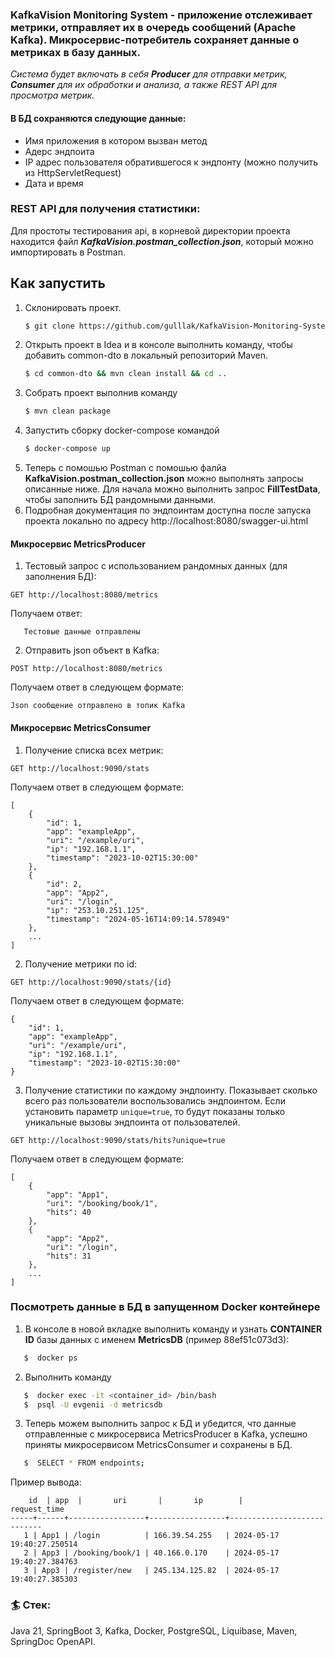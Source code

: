 ### KafkaVision Monitoring System - приложение отслеживает метрики, отправляет их в очередь сообщений (Apache Kafka). Микросервис-потребитель сохраняет данные о метриках в базу данных.

_Система будет включать в себя **Producer** для отправки метрик, **Consumer** для их обработки и анализа, а также REST API для просмотра метрик._ 

#### В БД сохраняются следующие данные:
- Имя приложения в котором вызван метод
- Адерс эндпоита
- IP адрес пользователя обратившегося к эндпонту (можно получить из HttpServletRequest)
- Дата и время

### REST API для получения статистики:

Для простоты тестирования api, в корневой директории проекта находится файл **_KafkaVision.postman_collection.json_**, который можно импортировать в Postman.

## Как запустить

1. Склонировать проект.
    ```bash
   $ git clone https://github.com/gulllak/KafkaVision-Monitoring-System.git
   ```
2. Открыть проект в Idea и в консоле выполнить команду, чтобы добавить common-dto в локальный репозиторий Maven.
    ```bash
   $ cd common-dto && mvn clean install && cd ..
   ```
3. Собрать проект выполнив команду
   ```bash
   $ mvn clean package
   ```
4. Запустить сборку docker-compose командой
   ```bash
   $ docker-compose up
   ```
5. Теперь с помошью Postman с помошью фалйа **KafkaVision.postman_collection.json** можно выполнять запросы описанные ниже. 
Для начала можно выполнить запрос **FillTestData**, чтобы заполнить БД рандомными данными.
6. Подробная документация по эндпоинтам доступна после запуска проекта локально по адресу http://localhost:8080/swagger-ui.html

#### Микросервис MetricsProducer
1. Тестовый запрос с использованием рандомных данных (для заполнения БД):
```
GET http://localhost:8080/metrics
```
Получаем ответ:
```
   Тестовые данные отправлены
   ```
2. Отправить json объект в Kafka:
```
POST http://localhost:8080/metrics
```
Получаем ответ в следующем формате:
```
Json сообщение отправлено в топик Kafka
   ```
#### Микросервис MetricsConsumer
1. Получение списка всех метрик:
```
GET http://localhost:9090/stats
```
Получаем ответ в следующем формате:
```
[
    {
        "id": 1,
        "app": "exampleApp",
        "uri": "/example/uri",
        "ip": "192.168.1.1",
        "timestamp": "2023-10-02T15:30:00"
    },
    {
        "id": 2,
        "app": "App2",
        "uri": "/login",
        "ip": "253.10.251.125",
        "timestamp": "2024-05-16T14:09:14.578949"
    },
    ...
]
   ```
2. Получение метрики по id:
```
GET http://localhost:9090/stats/{id}
```
Получаем ответ в следующем формате:
```
{
    "id": 1,
    "app": "exampleApp",
    "uri": "/example/uri",
    "ip": "192.168.1.1",
    "timestamp": "2023-10-02T15:30:00"
}
```
3. Получение статистики по каждому эндпоинту. Показывает сколько всего раз пользователи воспользовались эндпоинтом.
   Если установить параметр `unique=true`, то будут показаны только уникальные вызовы эндпоинта от пользователей.
```
GET http://localhost:9090/stats/hits?unique=true
```
Получаем ответ в следующем формате:
```
[
    {
        "app": "App1",
        "uri": "/booking/book/1",
        "hits": 40
    },
    {
        "app": "App2",
        "uri": "/login",
        "hits": 31
    },
    ...
]
```

### Посмотреть данные в БД в запущенном Docker контейнере 
1. В консоле в новой вкладке выполнить команду и узнать **CONTAINER ID** базы данных с именем **MetricsDB** (пример 88ef51c073d3):
```bash
   $  docker ps
   ```
2. Выполнить команду 
```bash
   $  docker exec -it <container_id> /bin/bash
   $  psql -U evgenii -d metricsdb
   ```
3. Теперь можем выполнить запрос к БД и убедится, что данные отправленные с микросервиса MetricsProduсer в Kafka, 
успешно приняты микросервисом MetricsConsumer и сохранены в БД.
```bash
   $  SELECT * FROM endpoints;
   ```
Пример вывода:
```
    id  | app  |       uri       |       ip        |        request_time        
-----+------+-----------------+-----------------+----------------------------
   1 | App1 | /login          | 166.39.54.255   | 2024-05-17 19:40:27.250514
   2 | App3 | /booking/book/1 | 40.166.0.170    | 2024-05-17 19:40:27.384763
   3 | App3 | /register/new   | 245.134.125.82  | 2024-05-17 19:40:27.385303
   ```
### 🏄 Стек:
Java 21, SpringBoot 3, Kafka, Docker, PostgreSQL, Liquibase, Maven, SpringDoc OpenAPI.
